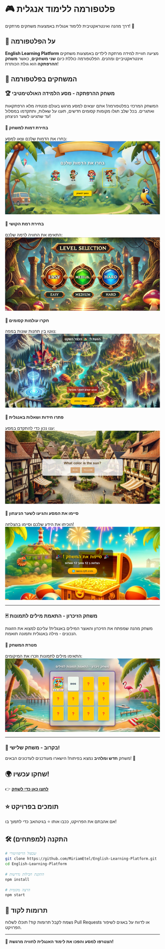 # 🎮 פלטפורמה ללימוד אנגלית

דרך מהנה ואינטראקטיבית ללימוד אנגלית באמצעות משחקים מרתקים! 🌟

## 🚀 על הפלטפורמה

**English Learning Platform** מציעה חוויית למידה מרתקת לילדים באמצעות משחקים אינטראקטיביים ומהנים. הפלטפורמה כוללת כיום **שני משחקים**, כאשר **משחק ההרפתקה** הוא גולת הכותרת!

## 🎯 המשחקים בפלטפורמה

### 🏆 משחק ההרפתקה - מסע הלמידה האולטימטיבי

המשחק המרכזי בפלטפורמה! אתם יוצאים למסע מרגש בעולם פנטזיה מלא הרפתקאות ואתגרים. בכל שלב תגלו מקומות קסומים חדשים, תענו על שאלות, ותתקדמו במסלול עד שתגיעו לשער הניצחון!

#### 🔹 בחירת דמות למשחק
בחרו את הדמות שלכם וצאו למסע:
![בחירת דמות](screenshots/advanture_select_character.png/)

#### 🔹 בחירת רמת הקושי
התאימו את החוויה לרמה שלכם:
![בחירת רמה](screenshots/select_level.png)

#### 🔹 חקרו עולמות קסומים
נווטו בין תחנות שונות במפה:
![מפת המשחק](screenshots/map.png)

#### 🔹 פתרו חידות ושאלות באנגלית
ענו נכון כדי להתקדם במסע:
![שאלה לדוגמה](screenshots/question.png)

#### 🔹 סיימו את המסע והגיעו לשער הניצחון
הוכיחו את הידע שלכם וסיימו בהצלחה!
![סיום המשחק](screenshots/completion.png)

---

### 🃏 משחק הזיכרון - התאמת מילים לתמונות

משחק מהנה שמפתח את הזיכרון והאוצר המילים באנגלית! עליכם למצוא את הזוגות הנכונים - מילה באנגלית ותמונה תואמת.

#### 🔹 מטרת המשחק
התאימו מילים לתמונות וזכרו את המיקומים:
![משחק הזיכרון](screenshots/memory.png)

---

### 🎲 בקרוב - משחק שלישי!

משחק **חדש ומלהיב** נמצא בפיתוח! הישארו מעודכנים לעדכונים הבאים! 🚀

## 🌍 שחקו עכשיו!

👉 **[לחצו כאן כדי לשחק](https://miriametel.github.io/English-Learning-Platform/)**

## ⭐ תומכים בפרויקט

אם אהבתם את הפרויקט, ככבו אותו ⭐ בגיטהאב כדי לתמוך בו!

## 🛠️ התקנה (למפתחים)

```sh
# שכפול הריפוזיטורי
git clone https://github.com/MiriamEtel/English-Learning-Platform.git
cd English-Learning-Platform

# התקנת חבילות נדרשות
npm install

# הרצה מקומית
npm start
```

## 🤝 תרומות לקוד

נשמח לקבל תרומות קוד! תוכלו לשלוח Pull Requests או לדווח על באגים לשיפור הפרויקט.

---

🌟 **הצטרפו למסע והפכו את לימוד האנגלית לחוויה מרגשת!**

